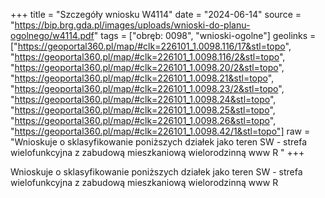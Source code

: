 +++
title = "Szczegóły wniosku W4114"
date = "2024-06-14"
source = "https://bip.brg.gda.pl/images/uploads/wnioski-do-planu-ogolnego/w4114.pdf"
tags = ["obręb: 0098", "wnioski-ogolne"]
geolinks = ["https://geoportal360.pl/map/#clk=226101_1.0098.116/17&stl=topo", "https://geoportal360.pl/map/#clk=226101_1.0098.116/2&stl=topo", "https://geoportal360.pl/map/#clk=226101_1.0098.20/2&stl=topo", "https://geoportal360.pl/map/#clk=226101_1.0098.21&stl=topo", "https://geoportal360.pl/map/#clk=226101_1.0098.23/2&stl=topo", "https://geoportal360.pl/map/#clk=226101_1.0098.24&stl=topo", "https://geoportal360.pl/map/#clk=226101_1.0098.25&stl=topo", "https://geoportal360.pl/map/#clk=226101_1.0098.26&stl=topo", "https://geoportal360.pl/map/#clk=226101_1.0098.42/1&stl=topo"]
raw = "Wnioskuje o sklasyfikowanie poniższych działek jako teren SW - strefa wielofunkcyjna z zabudową mieszkaniową wielorodzinną  www  R "
+++

Wnioskuje o sklasyfikowanie poniższych działek jako teren SW - strefa
wielofunkcyjna z zabudową mieszkaniową wielorodzinną
 www
 R



